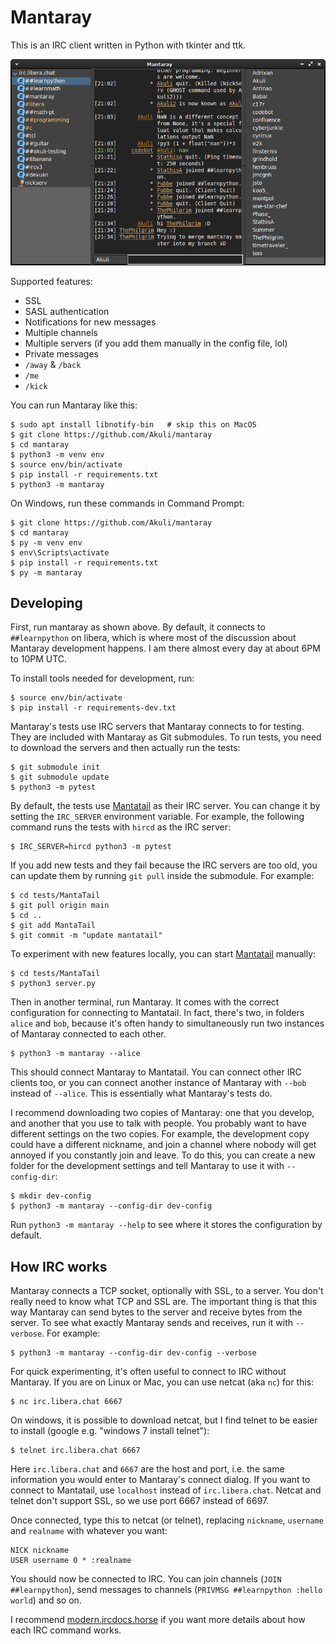 # Mantaray

This is an IRC client written in Python with tkinter and ttk.

![Screenshot](screenshot.png)

Supported features:

- SSL
- SASL authentication
- Notifications for new messages
- Multiple channels
- Multiple servers (if you add them manually in the config file, lol)
- Private messages
- `/away` & `/back`
- `/me`
- `/kick`

You can run Mantaray like this:

    $ sudo apt install libnotify-bin   # skip this on MacOS
    $ git clone https://github.com/Akuli/mantaray
    $ cd mantaray
    $ python3 -m venv env
    $ source env/bin/activate
    $ pip install -r requirements.txt
    $ python3 -m mantaray

On Windows, run these commands in Command Prompt:

    $ git clone https://github.com/Akuli/mantaray
    $ cd mantaray
    $ py -m venv env
    $ env\Scripts\activate
    $ pip install -r requirements.txt
    $ py -m mantaray


## Developing

First, run mantaray as shown above.
By default, it connects to `##learnpython` on libera, which is where
most of the discussion about Mantaray development happens.
I am there almost every day at about 6PM to 10PM UTC.

To install tools needed for development, run:

    $ source env/bin/activate
    $ pip install -r requirements-dev.txt

Mantaray's tests use IRC servers that Mantaray connects to for testing.
They are included with Mantaray as Git submodules.
To run tests, you need to download the servers and then actually run the tests:

    $ git submodule init
    $ git submodule update
    $ python3 -m pytest

By default, the tests use [Mantatail](https://github.com/ThePhilgrim/MantaTail)
as their IRC server.
You can change it by setting the `IRC_SERVER` environment variable.
For example, the following command runs the tests with `hircd` as the IRC server:

    $ IRC_SERVER=hircd python3 -m pytest

If you add new tests and they fail because the IRC servers are too old,
you can update them by running `git pull` inside the submodule. For example:

    $ cd tests/MantaTail
    $ git pull origin main
    $ cd ..
    $ git add MantaTail
    $ git commit -m "update mantatail"

To experiment with new features locally, you can start [Mantatail](https://github.com/ThePhilgrim/MantaTail) manually:

    $ cd tests/MantaTail
    $ python3 server.py

Then in another terminal, run Mantaray.
It comes with the correct configuration for connecting to Mantatail.
In fact, there's two, in folders `alice` and `bob`,
because it's often handy to simultaneously run two instances of Mantaray
connected to each other.

    $ python3 -m mantaray --alice

This should connect Mantaray to Mantatail.
You can connect other IRC clients too,
or you can connect another instance of Mantaray with `--bob` instead of `--alice`.
This is essentially what Mantaray's tests do.

I recommend downloading two copies of Mantaray:
one that you develop, and another that you use to talk with people.
You probably want to have different settings on the two copies.
For example, the development copy could have a different nickname,
and join a channel where nobody will get annoyed if you constantly join and leave.
To do this, you can create a new folder for the development settings
and tell Mantaray to use it with `--config-dir`:

    $ mkdir dev-config
    $ python3 -m mantaray --config-dir dev-config

Run `python3 -m mantaray --help` to see
where it stores the configuration by default.


## How IRC works

Mantaray connects a TCP socket, optionally with SSL, to a server.
You don't really need to know what TCP and SSL are.
The important thing is that this way Mantaray can send bytes to the server
and receive bytes from the server.
To see what exactly Mantaray sends and receives, run it with `--verbose`.
For example:

    $ python3 -m mantaray --config-dir dev-config --verbose

For quick experimenting, it's often useful to connect to IRC without Mantaray.
If you are on Linux or Mac, you can use netcat (aka `nc`) for this:

    $ nc irc.libera.chat 6667

On windows, it is possible to download netcat,
but I find telnet to be easier to install
(google e.g. "windows 7 install telnet"):

    $ telnet irc.libera.chat 6667

Here `irc.libera.chat` and `6667` are the host and port,
i.e. the same information you would enter to Mantaray's connect dialog.
If you want to connect to Mantatail, use `localhost` instead of `irc.libera.chat`.
Netcat and telnet don't support SSL, so we use port 6667 instead of 6697.

Once connected, type this to netcat (or telnet),
replacing `nickname`, `username` and `realname` with whatever you want:

    NICK nickname
    USER username 0 * :realname

You should now be connected to IRC. You can join channels (`JOIN ##learnpython`),
send messages to channels (`PRIVMSG ##learnpython :hello world`) and so on.

I recommend [modern.ircdocs.horse](https://modern.ircdocs.horse/)
if you want more details about how each IRC command works.
